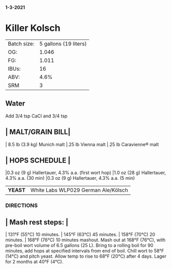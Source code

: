 __1-3-2021__

# Killer Kolsch 

| | |
---|---
Batch size: | 5 gallons (19 liters)
OG: | 1.046
FG: | 1.011
IBUs:| 16
ABV:| 4.6%
SRM | 3

## Water

Add 3/4 tsp CaCl and 3/4 tsp 



| MALT/GRAIN BILL|
---
| 8.5 lb (3.9 kg) Munich malt
|.25 lb  Vienna malt
|.25 lb Caravienne® malt

| HOPS SCHEDULE |
---
|0.3 oz (9 g) Hallertauer, 4.3% a.a.  (first wort hop)
|1.0 oz (28 g) Hallertauer, 4.3% a.a. (30 min)
|0.3 oz (9 g) Hallertauer, 4.3% a.a. (5 min)

| | |
---|---
**YEAST** | White Labs WLP029 German Ale/Kölsch

### DIRECTIONS

| Mash rest steps: |
---
| 131°F (55°C) 10 minutes.
| 145°F (63°C) 45 minutes.
| 158°F (70°C) 20 minutes.
| 168°F (76°C) 10 minutes mashout.
Mash out at 168°F (76°C), with pre-boil wort volume of 6.5 gallons (25 L). Bring to a rolling boil for 90 minutes, add hops at specified intervals from end of boil. Chill wort to 58°F (14°C) and pitch yeast. Allow temp to rise to 68°F (20°C) after 4 days. Lager for 2 months at 40°F (4°C).